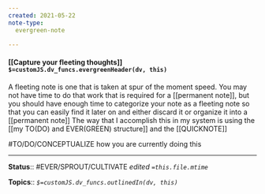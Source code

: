 ```yaml
---
created: 2021-05-22
note-type: 
  evergreen-note

---
```


#### [[Capture your fleeting thoughts]] `$=customJS.dv_funcs.evergreenHeader(dv, this)`

A fleeting note is one that is taken at spur of the moment speed. You may not have time to do that work that is required for a [[permanent note]], but you should have enough time to categorize your note as a fleeting note so that you can easily find it later on and either discard it or organize it into a [[permanent note]]
The way that I accomplish this in my system is using the [[my TO(DO) and EVER(GREEN) structure]] and the [[QUICKNOTE]]

#TO/DO/CONCEPTUALIZE how you are currently doing this

---

**Status**:: #EVER/SPROUT/CULTIVATE 
*edited `=this.file.mtime`*

**Topics**:: 
*`$=customJS.dv_funcs.outlinedIn(dv, this)`*


